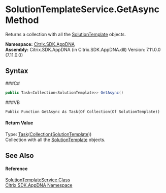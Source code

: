 # SolutionTemplateService.GetAsync Method 
 

Returns a collection with all the <a href="T_Citrix_SDK_AppDNA_SolutionTemplate">SolutionTemplate</a> objects.

**Namespace:**&nbsp;<a href="N_Citrix_SDK_AppDNA">Citrix.SDK.AppDNA</a><br />**Assembly:**&nbsp;Citrix.SDK.AppDNA (in Citrix.SDK.AppDNA.dll) Version: 7.11.0.0 (7.11.0.0)

## Syntax

###C#
```csharp
public Task<Collection<SolutionTemplate>> GetAsync()
```

###VB
```vbnet
Public Function GetAsync As Task(Of Collection(Of SolutionTemplate))
```


#### Return Value
Type: <a href="http://msdn2.microsoft.com/en-us/library/dd321424" target="_blank">Task</a>(<a href="http://msdn2.microsoft.com/en-us/library/ms132397" target="_blank">Collection</a>(<a href="T_Citrix_SDK_AppDNA_SolutionTemplate">SolutionTemplate</a>))<br />Collection with all the <a href="T_Citrix_SDK_AppDNA_SolutionTemplate">SolutionTemplate</a> objects.

## See Also


#### Reference
<a href="T_Citrix_SDK_AppDNA_SolutionTemplateService">SolutionTemplateService Class</a><br /><a href="N_Citrix_SDK_AppDNA">Citrix.SDK.AppDNA Namespace</a><br />